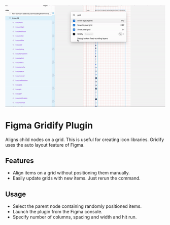 ![Gridify](gridify.gif "Gridify in action")

# Figma Gridify Plugin

Aligns child nodes on a grid. This is useful for creating icon libraries. Gridify uses the auto layout feature of Figma.

## Features
- Align items on a grid without positioning them manually.
- Easily update grids with new items. Just rerun the command.

## Usage

- Select the parent node containing randomly positioned items.
- Launch the plugin from the Figma console.
- Specify number of columns, spacing and width and hit run.